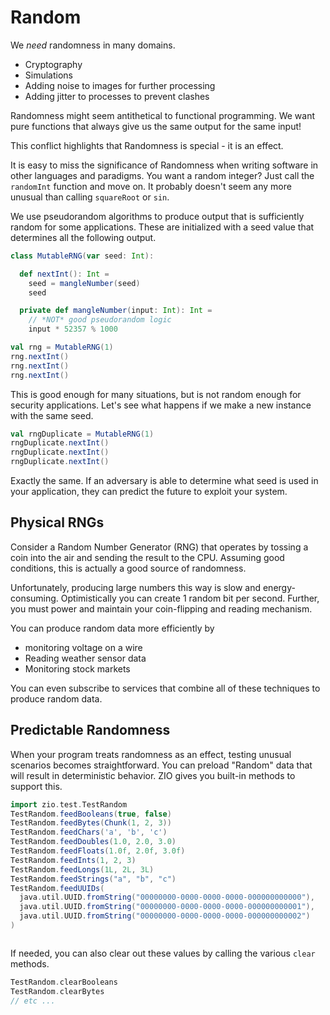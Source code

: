 # Random

We _need_ randomness in many domains.

- Cryptography
- Simulations
- Adding noise to images for further processing
- Adding jitter to processes to prevent clashes

Randomness might seem antithetical to functional programming.
We want pure functions that always give us the same output for the same input!

This conflict highlights that Randomness is special - it is an effect.

It is easy to miss the significance of Randomness when writing software in other languages and paradigms.
You want a random integer? Just call the `randomInt` function and move on.
It probably doesn't seem any more unusual than calling `squareRoot` or `sin`.

We use pseudorandom algorithms to produce output that is sufficiently random for some applications.
These are initialized with a seed value that determines all the following output.
```scala mdoc
class MutableRNG(var seed: Int):

  def nextInt(): Int =
    seed = mangleNumber(seed)
    seed

  private def mangleNumber(input: Int): Int =
    // *NOT* good pseudorandom logic
    input * 52357 % 1000
```

```scala mdoc
val rng = MutableRNG(1)
rng.nextInt()
rng.nextInt()
rng.nextInt()
```
This is good enough for many situations, but is not random enough for security applications.
Let's see what happens if we make a new instance with the same seed.

```scala mdoc
val rngDuplicate = MutableRNG(1)
rngDuplicate.nextInt()
rngDuplicate.nextInt()
rngDuplicate.nextInt()
```
Exactly the same.
If an adversary is able to determine what seed is used in your application, they can predict the future to exploit your system.

## Physical RNGs
Consider a Random Number Generator (RNG) that operates by tossing a coin into the air and sending the result to the CPU.
Assuming good conditions, this is actually a good source of randomness.

Unfortunately, producing large numbers this way is slow and energy-consuming.
Optimistically you can create 1 random bit per second.
Further, you must power and maintain your coin-flipping and reading mechanism.

You can produce random data more efficiently by 

- monitoring voltage on a wire
- Reading weather sensor data
- Monitoring stock markets

You can even subscribe to services that combine all of these techniques to produce random data.

## Predictable Randomness
When your program treats randomness as an effect, testing unusual scenarios becomes straightforward.
You can preload "Random" data that will result in deterministic behavior.
ZIO gives you built-in methods to support this.

```scala mdoc:silent
import zio.test.TestRandom
TestRandom.feedBooleans(true, false)
TestRandom.feedBytes(Chunk(1, 2, 3))
TestRandom.feedChars('a', 'b', 'c')
TestRandom.feedDoubles(1.0, 2.0, 3.0)
TestRandom.feedFloats(1.0f, 2.0f, 3.0f)
TestRandom.feedInts(1, 2, 3)
TestRandom.feedLongs(1L, 2L, 3L)
TestRandom.feedStrings("a", "b", "c")
TestRandom.feedUUIDs(
  java.util.UUID.fromString("00000000-0000-0000-0000-000000000000"),
  java.util.UUID.fromString("00000000-0000-0000-0000-000000000001"),
  java.util.UUID.fromString("00000000-0000-0000-0000-000000000002")
)
```

```scala mdoc
```

If needed, you can also clear out these values by calling the various `clear` methods.

```scala mdoc:silent
TestRandom.clearBooleans
TestRandom.clearBytes
// etc ...
```
